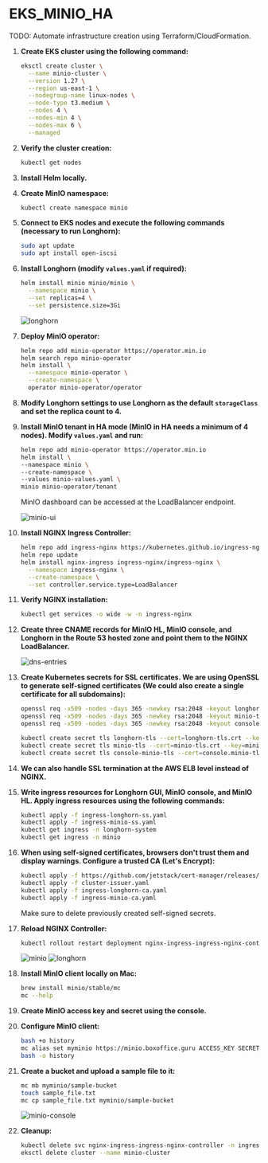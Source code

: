 # EKS_MINIO_HA

TODO: Automate infrastructure creation using Terraform/CloudFormation.

1. **Create EKS cluster using the following command:**

    ```bash
    eksctl create cluster \
      --name minio-cluster \
      --version 1.27 \
      --region us-east-1 \
      --nodegroup-name linux-nodes \
      --node-type t3.medium \
      --nodes 4 \
      --nodes-min 4 \
      --nodes-max 6 \
      --managed
    ```

2. **Verify the cluster creation:**

    ```bash
    kubectl get nodes
    ```

3. **Install Helm locally.**

4. **Create MinIO namespace:**

    ```bash
    kubectl create namespace minio
    ```

5. **Connect to EKS nodes and execute the following commands (necessary to run Longhorn):**

    ```bash
    sudo apt update
    sudo apt install open-iscsi
    ```

6. **Install Longhorn (modify `values.yaml` if required):**

    ```bash
    helm install minio minio/minio \
      --namespace minio \
      --set replicas=4 \
      --set persistence.size=3Gi
    ```

    ![longhorn](./images/longhorn.png)

7. **Deploy MinIO operator:**

    ```bash
    helm repo add minio-operator https://operator.min.io
    helm search repo minio-operator
    helm install \
      --namespace minio-operator \
      --create-namespace \
      operator minio-operator/operator
    ```

8. **Modify Longhorn settings to use Longhorn as the default `storageClass` and set the replica count to 4.**

9. **Install MinIO tenant in HA mode (MinIO in HA needs a minimum of 4 nodes). Modify `values.yaml` and run:**

    ```bash
    helm repo add minio-operator https://operator.min.io
    helm install \
    --namespace minio \
    --create-namespace \
    --values minio-values.yaml \
    minio minio-operator/tenant
    ```

    MinIO dashboard can be accessed at the LoadBalancer endpoint.

    ![minio-ui](./images/minio-ui.png)

10. **Install NGINX Ingress Controller:**

    ```bash
    helm repo add ingress-nginx https://kubernetes.github.io/ingress-nginx
    helm repo update
    helm install nginx-ingress ingress-nginx/ingress-nginx \
      --namespace ingress-nginx \
      --create-namespace \
      --set controller.service.type=LoadBalancer
    ```

11. **Verify NGINX installation:**

    ```bash
    kubectl get services -o wide -w -n ingress-nginx
    ```

12. **Create three CNAME records for MinIO HL, MinIO console, and Longhorn in the Route 53 hosted zone and point them to the NGINX LoadBalancer.**

    ![dns-entries](./images/dns-entries.png)

13. **Create Kubernetes secrets for SSL certificates. We are using OpenSSL to generate self-signed certificates (We could also create a single certificate for all subdomains):**

    ```bash
    openssl req -x509 -nodes -days 365 -newkey rsa:2048 -keyout longhorn-tls.key -out longhorn-tls.crt -subj "/CN=longhorn.boxoffice.guru/O=minio"
    openssl req -x509 -nodes -days 365 -newkey rsa:2048 -keyout minio-tls.key -out minio-tls.crt -subj "/CN=minio.boxoffice.guru/O=minio"
    openssl req -x509 -nodes -days 365 -newkey rsa:2048 -keyout console.minio-tls.key -out console.minio-tls.crt -subj "/CN=console.minio.boxoffice.guru/O=minio"

    kubectl create secret tls longhorn-tls --cert=longhorn-tls.crt --key=longhorn-tls.key -n longhorn-system
    kubectl create secret tls minio-tls --cert=minio-tls.crt --key=minio-tls.key -n minio
    kubectl create secret tls console-minio-tls --cert=console.minio-tls.crt --key=console.minio-tls.key -n minio
    ```

14. **We can also handle SSL termination at the AWS ELB level instead of NGINX.**

15. **Write ingress resources for Longhorn GUI, MinIO console, and MinIO HL. Apply ingress resources using the following commands:**

    ```bash
    kubectl apply -f ingress-longhorn-ss.yaml
    kubectl apply -f ingress-minio-ss.yaml
    kubectl get ingress -n longhorn-system
    kubectl get ingress -n minio
    ```

16. **When using self-signed certificates, browsers don't trust them and display warnings. Configure a trusted CA (Let's Encrypt):**

    ```bash
    kubectl apply -f https://github.com/jetstack/cert-manager/releases/download/v1.7.1/cert-manager.yaml
    kubectl apply -f cluster-issuer.yaml 
    kubectl apply -f ingress-longhorn-ca.yaml
    kubectl apply -f ingress-minio-ca.yaml 
    ```

    Make sure to delete previously created self-signed secrets.

17. **Reload NGINX Controller:**

    ```bash
    kubectl rollout restart deployment nginx-ingress-ingress-nginx-controller -n ingress-nginx
    ```

    ![minio](./images/minio.png)
    ![longhorn](./images/longhorn-ssl.png)

18. **Install MinIO client locally on Mac:**

    ```bash
    brew install minio/stable/mc
    mc --help
    ```

19. **Create MinIO access key and secret using the console.**

20. **Configure MinIO client:**

    ```bash
    bash +o history
    mc alias set myminio https://minio.boxoffice.guru ACCESS_KEY SECRET_KEY
    bash -o history
    ```

21. **Create a bucket and upload a sample file to it:**

    ```bash
    mc mb myminio/sample-bucket
    touch sample_file.txt
    mc cp sample_file.txt myminio/sample-bucket
    ```

    ![minio-console](./images/minio-console.png)


22. **Cleanup:**

    ```bash
    kubectl delete svc nginx-ingress-ingress-nginx-controller -n ingress-nginx
    eksctl delete cluster --name minio-cluster
    ```
